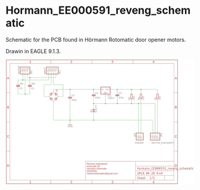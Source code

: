 # Hormann_EE000591_reveng_schematic
Schematic for the PCB found in Hörmann Rotomatic door opener motors.

Drawin in EAGLE 9.1.3.

![Schematic](https://github.com/martonmiklos/Hormann_EE000591_reveng_schematic/raw/master/Hormann_EE000591_reveng_schematic.png "Schematic")
